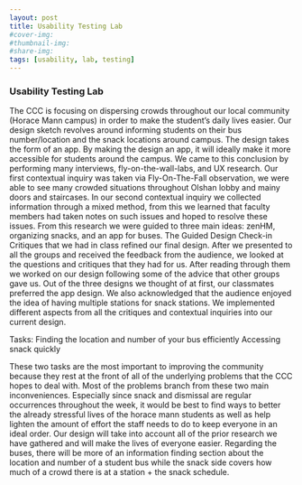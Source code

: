 ```yaml
---
layout: post
title: Usability Testing Lab
#cover-img:
#thumbnail-img: 
#share-img: 
tags: [usability, lab, testing]
---
```


### Usability Testing Lab

The CCC is focusing on dispersing crowds throughout our local community (Horace Mann campus) in order to make the student’s daily lives easier. Our design sketch revolves around informing students on their bus number/location and the snack locations around campus. The design takes the form of an app. By making the design an app, it will ideally make it more accessible for students around the campus. We came to this conclusion by performing many interviews, fly-on-the-wall-labs, and UX research. Our first contextual inquiry was taken via Fly-On-The-Fall observation, we were able to see many crowded situations throughout Olshan lobby and mainy doors and staircases. In our second contextual inquiry we collected information through a mixed method, from this we learned that faculty members had taken notes on such issues and hoped to resolve these issues. From this research we were guided to three main ideas: zenHM, organizing snacks, and an app for buses. 
The Guided Design Check-in Critiques that we had in class refined our final design. After we presented to all the groups and received the feedback from the audience, we looked at the questions and critiques that they had for us. After reading through them we worked on our design following some of the advice that other groups gave us. Out of the three designs we thought of at first, our classmates preferred the app design. We also acknowledged that the audience enjoyed the idea of having multiple stations for snack stations. We implemented different aspects from all the critiques and contextual inquiries into our current design.

Tasks:
Finding the location and number of your bus efficiently
Accessing snack quickly

These two tasks are the most important to improving the community because they rest at the front of all of the underlying problems that the CCC hopes to deal with. Most of the problems branch from these two main inconveniences. Especially since snack and dismissal are regular occurrences throughout the week, it would be best to find ways to better the already stressful lives of the horace mann students as well as help lighten the amount of effort the staff needs to do to keep everyone in an ideal order. Our design will take into account all of the prior research we have gathered and will make the lives of everyone easier. Regarding the buses, there will be more of an information finding section about the location and number of a student bus while the snack side covers how much of a crowd there is at a station + the snack schedule.
